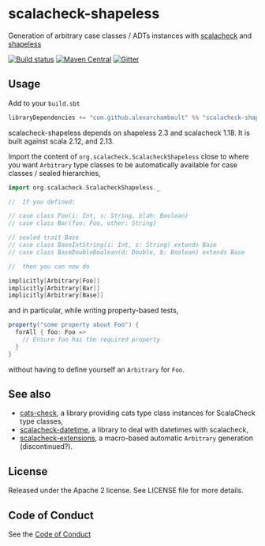 # scalacheck-shapeless

Generation of arbitrary case classes / ADTs instances with [scalacheck](https://github.com/typelevel/scalacheck) and [shapeless](https://github.com/milessabin/shapeless)

[![Build status](https://github.com/alexarchambault/scalacheck-shapeless/workflows/CI/badge.svg)](https://github.com/alexarchambault/scalacheck-shapeless/actions?query=workflow%3ACI)
[![Maven Central](https://img.shields.io/maven-central/v/com.github.alexarchambault/scalacheck-shapeless_1.18_2.13.svg)](https://maven-badges.herokuapp.com/maven-central/com.github.alexarchambault/scalacheck-shapeless_1.18_2.13)
[![Gitter](https://badges.gitter.im/Join%20Chat.svg)](https://gitter.im/alexarchambault/scalacheck-shapeless?utm_source=badge&utm_medium=badge&utm_campaign=pr-badge&utm_content=badge)

## Usage

Add to your `build.sbt`
```scala
libraryDependencies += "com.github.alexarchambault" %% "scalacheck-shapeless_1.18" % "1.3.2"
```

scalacheck-shapeless depends on shapeless 2.3 and scalacheck 1.18. It is built against scala 2.12, and 2.13.

Import the content of `org.scalacheck.ScalacheckShapeless` close to where you want
`Arbitrary` type classes to be automatically available for case classes
/ sealed hierarchies,
```scala
import org.scalacheck.ScalacheckShapeless._

//  If you defined:

// case class Foo(i: Int, s: String, blah: Boolean)
// case class Bar(foo: Foo, other: String)

// sealed trait Base
// case class BaseIntString(i: Int, s: String) extends Base
// case class BaseDoubleBoolean(d: Double, b: Boolean) extends Base

//  then you can now do

implicitly[Arbitrary[Foo]]
implicitly[Arbitrary[Bar]]
implicitly[Arbitrary[Base]]
```

and in particular, while writing property-based tests,
```scala
property("some property about Foo") {
  forAll { foo: Foo =>
    // Ensure foo has the required property
  }
}
```
without having to define yourself an `Arbitrary` for `Foo`.

## See also

- [cats-check](https://github.com/non/cats-check), a library providing cats type class instances for ScalaCheck type classes,
- [scalacheck-datetime](https://github.com/47deg/scalacheck-datetime), a library to deal with datetimes with scalacheck,
- [scalacheck-extensions](https://github.com/cvogt/scalacheck-extensions), a macro-based automatic `Arbitrary` generation (discontinued?).

## License

Released under the Apache 2 license. See LICENSE file for more details.

## Code of Conduct

See the [Code of Conduct](CODE_OF_CONDUCT.md)
